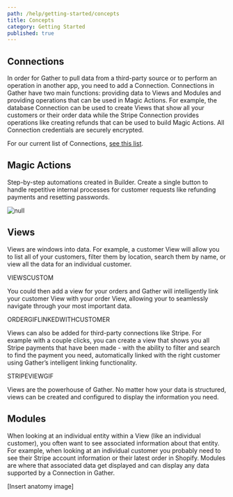 ```yaml
---
path: /help/getting-started/concepts
title: Concepts
category: Getting Started
published: true
---
```

## Connections

In order for Gather to pull data from a third-party source or to perform an operation in another app, you need to add a Connection. Connections in Gather have two main functions: providing data to Views and Modules and providing operations that can be used in Magic Actions. For example, the database Connection can be used to create Views that show all your customers or their order data while the Stripe Connection provides operations like creating refunds that can be used to build Magic Actions. All Connection credentials are securely encrypted.

For our current list of Connections, [see this list](/integrations).

## Magic Actions

Step-by-step automations created in Builder. Create a single button to handle repetitive internal processes for customer requests like refunding payments and resetting passwords.

![null](/assets/ezgif.com-optimize-5.gif)

## Views

Views are windows into data. For example, a customer View will allow you to list all of your customers, filter them by location, search them by name, or view all the data for an individual customer.

VIEWSCUSTOM

You could then add a view for your orders and Gather will intelligently link your customer View with your order View, allowing your to seamlessly navigate through your most important data.

ORDERGIFLINKEDWITHCUSTOMER

Views can also be added for third-party connections like Stripe. For example with a couple clicks, you can create a view that shows you all Stripe payments that have been made - with the ability to filter and search to find the payment you need,  automatically linked with the right customer using Gather’s intelligent linking functionality.

STRIPEVIEWGIF

Views are the powerhouse of Gather. No matter how your data is structured, views can be created and configured to display the information you need.

## Modules

When looking at an individual entity within a View (like an individual customer), you often want to see associated information about that entity. For example, when looking at an individual customer you probably need to see their Stripe account information or their latest order in Shopify. Modules are where that associated data get displayed and can display any data supported by a Connection in Gather. 

\[Insert anatomy image]
